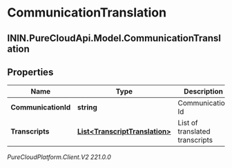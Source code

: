 # CommunicationTranslation

## ININ.PureCloudApi.Model.CommunicationTranslation

## Properties

|Name | Type | Description | Notes|
|------------ | ------------- | ------------- | -------------|
| **CommunicationId** | **string** | Communication Id | |
| **Transcripts** | [**List&lt;TranscriptTranslation&gt;**](TranscriptTranslation) | List of translated transcripts | |



_PureCloudPlatform.Client.V2 221.0.0_
